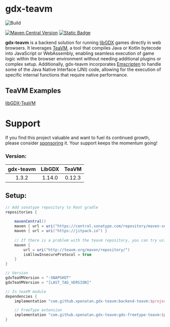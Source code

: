 # gdx-teavm

![Build](https://github.com/xpenatan/gdx-teavm/actions/workflows/snapshot.yml/badge.svg)

[![Maven Central Version](https://img.shields.io/maven-central/v/com.github.xpenatan.gdx-teavm/backend-teavm)](https://central.sonatype.com/artifact/com.github.xpenatan.gdx-teavm/backend-teavm)
[![Static Badge](https://img.shields.io/badge/snapshot---SNAPSHOT-red)](https://central.sonatype.com/service/rest/repository/browse/maven-snapshots/com/github/xpenatan/gdx-teavm/)

**gdx-teavm** is a backend solution for running [libGDX](https://github.com/libgdx/libgdx) games directly in web browsers. It leverages [TeaVM](https://github.com/konsoletyper/teavm), a tool that compiles Java or Kotlin bytecode into JavaScript or WebAssembly, enabling seamless execution of game logic within the browser environment without needing additional plugins or complex setup.
Additionally, gdx-teavm incorporates [Emscripten](https://emscripten.org/) to handle some of the Java Native Interface (JNI) code, allowing for the execution of specific internal functions that require native performance.

## TeaVM Examples
[libGDX-TeaVM](https://github.com/xpenatan/libGDX-TeaVM)

# Support

If you find this project valuable and want to fuel its continued growth, please consider [sponsoring](https://github.com/sponsors/xpenatan) it. Your support keeps the momentum going!

### Version:
| gdx-teavm | LibGDX | TeaVM  |
|:---------:|:------:|:------:|
|   1.3.2   | 1.14.0 | 0.12.3 |

## Setup:
```groovy
// Add sonatype repository to Root gradle
repositories {
    
    mavenCentral()
    maven { url = uri("https://central.sonatype.com/repository/maven-snapshots/") }
    maven { url = uri("https://jitpack.io") }
    
    // If there is a problem with the teavm repository, you can try using http
    maven {
        url = uri("http://teavm.org/maven/repository/")
        isAllowInsecureProtocol = true
    }
}

// Version
gdxTeaVMVersion = "-SNAPSHOT"
gdxTeaVMVersion = "[LAST_TAG_VERSION]"

// In teaVM module
dependencies {
    implementation "com.github.xpenatan.gdx-teavm:backend-teavm:$project.gdxTeaVMVersion"

    // FreeType extension
    implementation "com.github.xpenatan.gdx-teavm:gdx-freetype-teavm:$project.gdxTeaVMVersion"
}
```